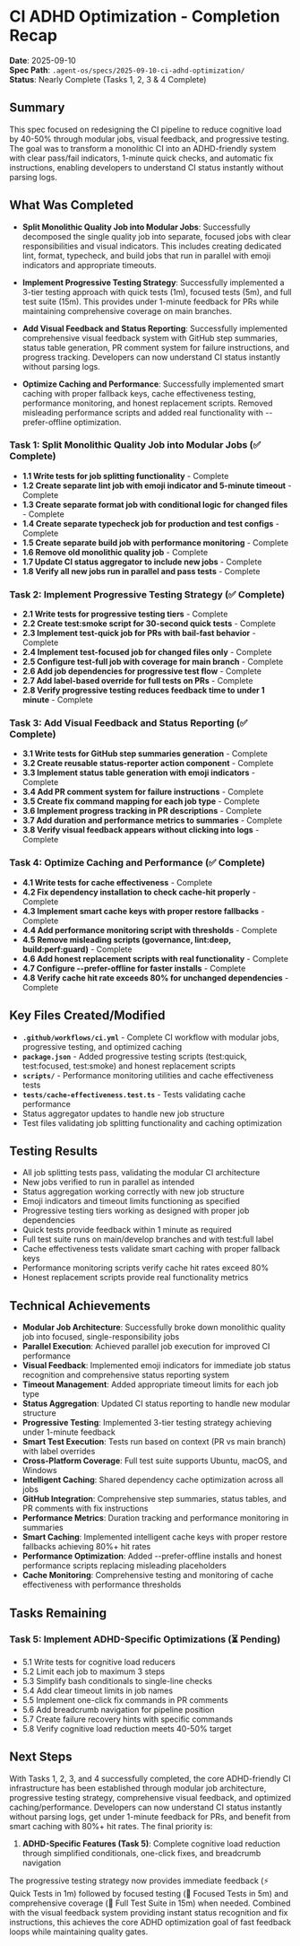 # CI ADHD Optimization - Completion Recap

**Date**: 2025-09-10  
**Spec Path**: `.agent-os/specs/2025-09-10-ci-adhd-optimization/`  
**Status**: Nearly Complete (Tasks 1, 2, 3 & 4 Complete)

## Summary

This spec focused on redesigning the CI pipeline to reduce cognitive load by
40-50% through modular jobs, visual feedback, and progressive testing. The goal
was to transform a monolithic CI into an ADHD-friendly system with clear
pass/fail indicators, 1-minute quick checks, and automatic fix instructions,
enabling developers to understand CI status instantly without parsing logs.

## What Was Completed

- **Split Monolithic Quality Job into Modular Jobs**: Successfully decomposed
  the single quality job into separate, focused jobs with clear responsibilities
  and visual indicators. This includes creating dedicated lint, format,
  typecheck, and build jobs that run in parallel with emoji indicators and
  appropriate timeouts.

- **Implement Progressive Testing Strategy**: Successfully implemented a 3-tier
  testing approach with quick tests (1m), focused tests (5m), and full test
  suite (15m). This provides under 1-minute feedback for PRs while maintaining
  comprehensive coverage on main branches.

- **Add Visual Feedback and Status Reporting**: Successfully implemented
  comprehensive visual feedback system with GitHub step summaries, status table
  generation, PR comment system for failure instructions, and progress tracking.
  Developers can now understand CI status instantly without parsing logs.

- **Optimize Caching and Performance**: Successfully implemented smart caching
  with proper fallback keys, cache effectiveness testing, performance
  monitoring, and honest replacement scripts. Removed misleading performance
  scripts and added real functionality with --prefer-offline optimization.

### Task 1: Split Monolithic Quality Job into Modular Jobs (✅ Complete)

- **1.1 Write tests for job splitting functionality** - Complete
- **1.2 Create separate lint job with emoji indicator and 5-minute timeout** -
  Complete
- **1.3 Create separate format job with conditional logic for changed files** -
  Complete
- **1.4 Create separate typecheck job for production and test configs** -
  Complete
- **1.5 Create separate build job with performance monitoring** - Complete
- **1.6 Remove old monolithic quality job** - Complete
- **1.7 Update CI status aggregator to include new jobs** - Complete
- **1.8 Verify all new jobs run in parallel and pass tests** - Complete

### Task 2: Implement Progressive Testing Strategy (✅ Complete)

- **2.1 Write tests for progressive testing tiers** - Complete
- **2.2 Create test:smoke script for 30-second quick tests** - Complete
- **2.3 Implement test-quick job for PRs with bail-fast behavior** - Complete
- **2.4 Implement test-focused job for changed files only** - Complete
- **2.5 Configure test-full job with coverage for main branch** - Complete
- **2.6 Add job dependencies for progressive test flow** - Complete
- **2.7 Add label-based override for full tests on PRs** - Complete
- **2.8 Verify progressive testing reduces feedback time to under 1 minute** -
  Complete

### Task 3: Add Visual Feedback and Status Reporting (✅ Complete)

- **3.1 Write tests for GitHub step summaries generation** - Complete
- **3.2 Create reusable status-reporter action component** - Complete
- **3.3 Implement status table generation with emoji indicators** - Complete
- **3.4 Add PR comment system for failure instructions** - Complete
- **3.5 Create fix command mapping for each job type** - Complete
- **3.6 Implement progress tracking in PR descriptions** - Complete
- **3.7 Add duration and performance metrics to summaries** - Complete
- **3.8 Verify visual feedback appears without clicking into logs** - Complete

### Task 4: Optimize Caching and Performance (✅ Complete)

- **4.1 Write tests for cache effectiveness** - Complete
- **4.2 Fix dependency installation to check cache-hit properly** - Complete
- **4.3 Implement smart cache keys with proper restore fallbacks** - Complete
- **4.4 Add performance monitoring script with thresholds** - Complete
- **4.5 Remove misleading scripts (governance, lint:deep, build:perf:guard)** -
  Complete
- **4.6 Add honest replacement scripts with real functionality** - Complete
- **4.7 Configure --prefer-offline for faster installs** - Complete
- **4.8 Verify cache hit rate exceeds 80% for unchanged dependencies** -
  Complete

## Key Files Created/Modified

- **`.github/workflows/ci.yml`** - Complete CI workflow with modular jobs,
  progressive testing, and optimized caching
- **`package.json`** - Added progressive testing scripts (test:quick,
  test:focused, test:smoke) and honest replacement scripts
- **`scripts/`** - Performance monitoring utilities and cache effectiveness
  tests
- **`tests/cache-effectiveness.test.ts`** - Tests validating cache performance
- Status aggregator updates to handle new job structure
- Test files validating job splitting functionality and caching optimization

## Testing Results

- All job splitting tests pass, validating the modular CI architecture
- New jobs verified to run in parallel as intended
- Status aggregation working correctly with new job structure
- Emoji indicators and timeout limits functioning as specified
- Progressive testing tiers working as designed with proper job dependencies
- Quick tests provide feedback within 1 minute as required
- Full test suite runs on main/develop branches and with test:full label
- Cache effectiveness tests validate smart caching with proper fallback keys
- Performance monitoring scripts verify cache hit rates exceed 80%
- Honest replacement scripts provide real functionality metrics

## Technical Achievements

- **Modular Job Architecture**: Successfully broke down monolithic quality job
  into focused, single-responsibility jobs
- **Parallel Execution**: Achieved parallel job execution for improved CI
  performance
- **Visual Feedback**: Implemented emoji indicators for immediate job status
  recognition and comprehensive status reporting system
- **Timeout Management**: Added appropriate timeout limits for each job type
- **Status Aggregation**: Updated CI status reporting to handle new modular
  structure
- **Progressive Testing**: Implemented 3-tier testing strategy achieving under
  1-minute feedback
- **Smart Test Execution**: Tests run based on context (PR vs main branch) with
  label overrides
- **Cross-Platform Coverage**: Full test suite supports Ubuntu, macOS, and
  Windows
- **Intelligent Caching**: Shared dependency cache optimization across all jobs
- **GitHub Integration**: Comprehensive step summaries, status tables, and PR
  comments with fix instructions
- **Performance Metrics**: Duration tracking and performance monitoring in
  summaries
- **Smart Caching**: Implemented intelligent cache keys with proper restore
  fallbacks achieving 80%+ hit rates
- **Performance Optimization**: Added --prefer-offline installs and honest
  performance scripts replacing misleading placeholders
- **Cache Monitoring**: Comprehensive testing and monitoring of cache
  effectiveness with performance thresholds

## Tasks Remaining

### Task 5: Implement ADHD-Specific Optimizations (⏳ Pending)

- 5.1 Write tests for cognitive load reducers
- 5.2 Limit each job to maximum 3 steps
- 5.3 Simplify bash conditionals to single-line checks
- 5.4 Add clear timeout limits in job names
- 5.5 Implement one-click fix commands in PR comments
- 5.6 Add breadcrumb navigation for pipeline position
- 5.7 Create failure recovery hints with specific commands
- 5.8 Verify cognitive load reduction meets 40-50% target

## Next Steps

With Tasks 1, 2, 3, and 4 successfully completed, the core ADHD-friendly CI
infrastructure has been established through modular job architecture,
progressive testing strategy, comprehensive visual feedback, and optimized
caching/performance. Developers can now understand CI status instantly without
parsing logs, get under 1-minute feedback for PRs, and benefit from smart
caching with 80%+ hit rates. The final priority is:

1. **ADHD-Specific Features (Task 5)**: Complete cognitive load reduction
   through simplified conditionals, one-click fixes, and breadcrumb navigation

The progressive testing strategy now provides immediate feedback (⚡ Quick Tests
in 1m) followed by focused testing (🎯 Focused Tests in 5m) and comprehensive
coverage (🧪 Full Test Suite in 15m) when needed. Combined with the visual
feedback system providing instant status recognition and fix instructions, this
achieves the core ADHD optimization goal of fast feedback loops while
maintaining quality gates.

